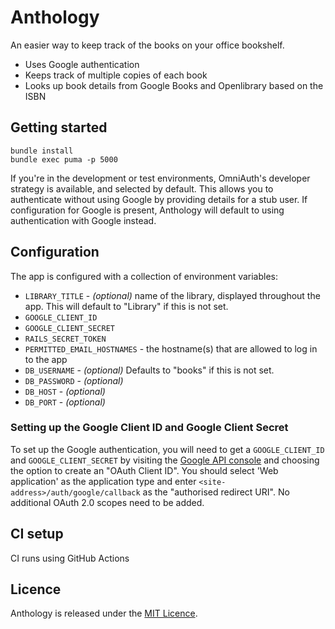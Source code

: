 # Anthology

An easier way to keep track of the books on your office bookshelf.

* Uses Google authentication
* Keeps track of multiple copies of each book
* Looks up book details from Google Books and Openlibrary based on the ISBN

## Getting started

    bundle install
    bundle exec puma -p 5000

If you're in the development or test environments, OmniAuth's developer strategy is available, and selected by default. This allows you to authenticate without using Google by providing details for a stub user. If configuration for Google is present, Anthology will default to using authentication with Google instead.

## Configuration

The app is configured with a collection of environment variables:

* `LIBRARY_TITLE` - _(optional)_ name of the library, displayed throughout the app. This will default to "Library" if
this is not set.
* `GOOGLE_CLIENT_ID`
* `GOOGLE_CLIENT_SECRET`
* `RAILS_SECRET_TOKEN`
* `PERMITTED_EMAIL_HOSTNAMES` - the hostname(s) that are allowed to log in to the app
* `DB_USERNAME` - _(optional)_ Defaults to "books" if this is not set.
* `DB_PASSWORD` - _(optional)_
* `DB_HOST` - _(optional)_
* `DB_PORT` - _(optional)_

### Setting up the Google Client ID and Google Client Secret
To set up the Google authentication, you will need to get a `GOOGLE_CLIENT_ID` and `GOOGLE_CLIENT_SECRET` by visiting the [Google API console](https://code.google.com/apis/console/)
and choosing the option to create an "OAuth Client ID". You should select 'Web application' as the application type and enter `<site-address>/auth/google/callback` as the "authorised
redirect URI". No additional OAuth 2.0 scopes need to be added.

## CI setup

CI runs using GitHub Actions

## Licence

Anthology is released under the [MIT Licence](http://www.opensource.org/licenses/MIT).
